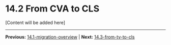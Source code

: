# 14.2 From CVA to CLS

[Content will be added here]

---

**Previous:** [14.1-migration-overview](./14.1-migration-overview.md) | **Next:** [14.3-from-tv-to-cls](./14.3-from-tv-to-cls.md)
